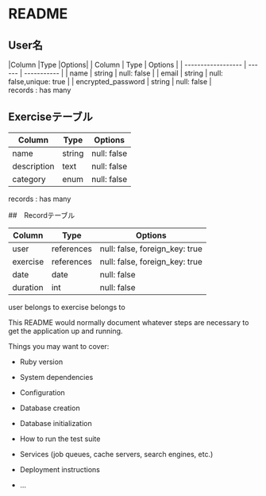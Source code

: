 # README


## User名

|Column                |Type    |Options|
| Column               | Type   | Options     |
| ------------------   | ------ | ----------- |
| name                 | string | null: false |
| email                | string | null: false,unique: true |
| encrypted_password   | string | null: false |  
 records : has many



## Exerciseテーブル

| Column               | Type        | Options     |
| -----------------    | ------      | ----------- |
| name                 | string      | null: false |
| description          | text        | null: false |
| category             | enum        | null: false |
records : has many





##　Recordテーブル

| Column         | Type       | Options                        |
| ------         | ---------- | ------------------------------ |
| user           | references | null: false, foreign_key: true |
| exercise       | references | null: false, foreign_key: true |
| date           |  date      | null: false                    |
|duration        | int        | null: false                    |

user belongs to
exercise belongs to












This README would normally document whatever steps are necessary to get the
application up and running.

Things you may want to cover:

* Ruby version

* System dependencies

* Configuration

* Database creation

* Database initialization

* How to run the test suite

* Services (job queues, cache servers, search engines, etc.)

* Deployment instructions

* ...
